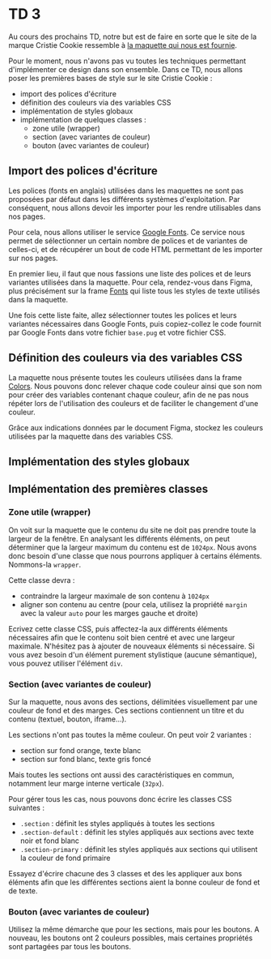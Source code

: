 # TD 3

Au cours des prochains TD, notre but est de faire en sorte que le site de la
marque Cristie Cookie ressemble à [la maquette qui nous est
fournie](https://www.figma.com/file/EXw4hlVqE6AYMY9d7Dhy5v/cristie-cookie?node-id=2%3A2).

Pour le moment, nous n'avons pas vu toutes les techniques permettant
d'implémenter ce design dans son ensemble. Dans ce TD, nous allons poser les
premières bases de style sur le site Cristie Cookie : 

* import des polices d'écriture
* définition des couleurs via des variables CSS
* implémentation de styles globaux
* implémentation de quelques classes :
  * zone utile (wrapper)
  * section (avec variantes de couleur)
  * bouton (avec variantes de couleur)

## Import des polices d'écriture

Les polices (fonts en anglais) utilisées dans les maquettes ne sont pas
proposées par défaut dans les différents systèmes d'exploitation. Par
conséquent, nous allons devoir les importer pour les rendre utilisables dans
nos pages.

Pour cela, nous allons utiliser le service [Google
Fonts](https://fonts.google.com/). Ce service nous permet de sélectionner un
certain nombre de polices et de variantes de celles-ci, et de récupérer un bout
de code HTML permettant de les importer sur nos pages.

En premier lieu, il faut que nous fassions une liste des polices et de leurs
variantes utilisées dans la maquette. Pour cela, rendez-vous dans Figma, plus
précisément sur la frame
[Fonts](https://www.figma.com/file/EXw4hlVqE6AYMY9d7Dhy5v/cristie-cookie?node-id=23%3A122)
qui liste tous les styles de texte utilisés dans la maquette.

Une fois cette liste faite, allez sélectionner toutes les polices et leurs
variantes nécessaires dans Google Fonts, puis copiez-collez le code fournit par
Google Fonts dans votre fichier `base.pug` et votre fichier CSS.

## Définition des couleurs via des variables CSS

La maquette nous présente toutes les couleurs utilisées dans la frame
[Colors](https://www.figma.com/file/EXw4hlVqE6AYMY9d7Dhy5v/cristie-cookie?node-id=25%3A123).
Nous pouvons donc relever chaque code couleur ainsi que son nom pour créer des
variables contenant chaque couleur, afin de ne pas nous répéter lors de
l'utilisation des couleurs et de faciliter le changement d'une couleur.

Grâce aux indications données par le document Figma, stockez les couleurs
utilisées par la maquette dans des variables CSS.

## Implémentation des styles globaux

## Implémentation des premières classes

### Zone utile (wrapper)

On voit sur la maquette que le contenu du site ne doit pas prendre toute la
largeur de la fenêtre. En analysant les différents éléments, on peut déterminer
que la largeur maximum du contenu est de `1024px`. Nous avons donc besoin d'une
classe que nous pourrons appliquer à certains éléments. Nommons-la `wrapper`.

Cette classe devra : 

* contraindre la largeur maximale de son contenu à `1024px`
* aligner son contenu au centre (pour cela, utilisez la propriété `margin` avec la valeur `auto` pour les marges gauche et droite)

Ecrivez cette classe CSS, puis affectez-la aux différents éléments nécessaires
afin que le contenu soit bien centré et avec une largeur maximale. N'hésitez
pas à ajouter de nouveaux éléments si nécessaire. Si vous avez besoin d'un
élément purement stylistique (aucune sémantique), vous pouvez utiliser
l'élément `div`.

### Section (avec variantes de couleur)

Sur la maquette, nous avons des sections, délimitées visuellement par une
couleur de fond et des marges. Ces sections contiennent un titre et du contenu
(textuel, bouton, iframe...).

Les sections n'ont pas toutes la même couleur. On peut voir 2 variantes :

* section sur fond orange, texte blanc
* section sur fond blanc, texte gris foncé

Mais toutes les sections ont aussi des caractéristiques en commun, notamment
leur marge interne verticale (`32px`).

Pour gérer tous les cas, nous pouvons donc écrire les classes CSS suivantes : 

* `.section` : définit les styles appliqués à toutes les sections
* `.section-default` : définit les styles appliqués aux sections avec texte noir et fond blanc
* `.section-primary` : définit les styles appliqués aux sections qui utilisent la couleur de fond primaire

Essayez d'écrire chacune des 3 classes et des les appliquer aux bons éléments
afin que les différentes sections aient la bonne couleur de fond et de texte.

### Bouton (avec variantes de couleur)

Utilisez la même démarche que pour les sections, mais pour les boutons. A
nouveau, les boutons ont 2 couleurs possibles, mais certaines propriétés sont
partagées par tous les boutons.
